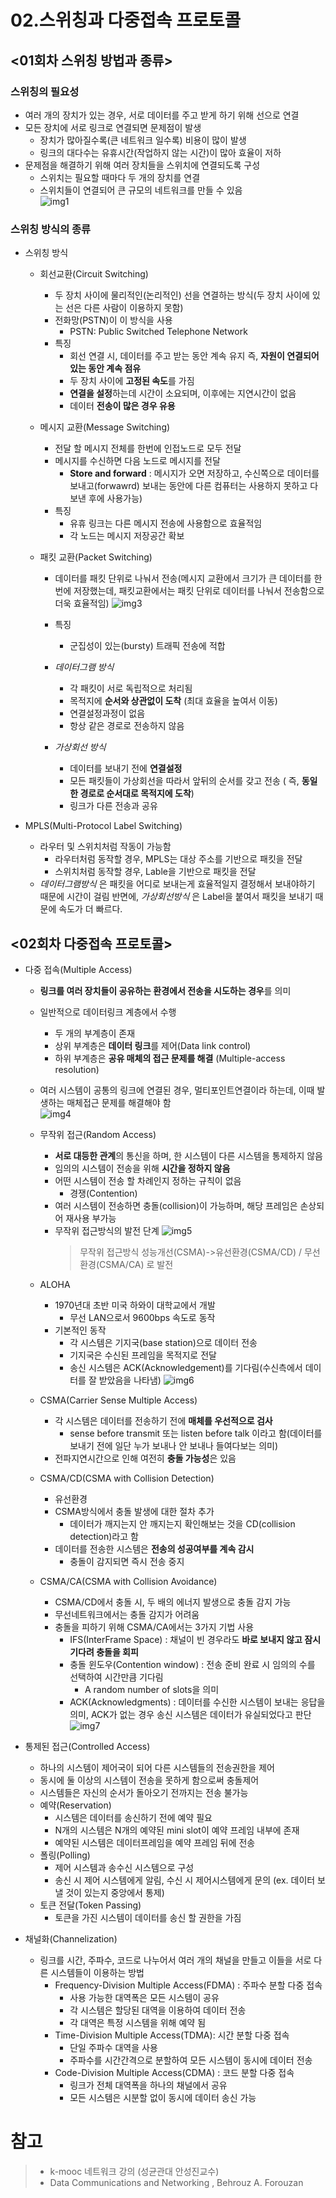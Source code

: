 # 02.스위칭과 다중접속 프로토콜

## <01회차 스위칭 방법과 종류>

### 스위칭의 필요성

- 여러 개의 장치가 있는 경우,
  서로 데이터를 주고 받게 하기 위해 선으로 연결
- 모든 장치에 서로 링크로 연결되면 문제점이 발생
  - 장치가 많아질수록(큰 네트워크 일수록) 비용이 많이 발생
  - 링크의 대다수는 유휴시간(작업하지 않는 시간)이 많아 효율이 저하
- 문제점을 해결하기 위해 여러 장치들을 스위치에 연결되도록 구성
  - 스위치는 필요할 때마다 두 개의 장치를 연결
  - 스위치들이 연결되어 큰 규모의 네트워크를 만들 수 있음<br>
    ![img1](image/lec2img1.JPG)

### 스위칭 방식의 종류

- 스위칭 방식

  - 회선교환(Circuit Switching)
    - 두 장치 사이에 물리적인(논리적인) 선을 연결하는 방식(두 장치 사이에 있는 선은 다른 사람이 이용하지 못함)
    - 전화망(PSTN)이 이 방식을 사용
      - PSTN: Public Switched Telephone Network
    - 특징
      - 회선 연결 시, 데이터를 주고 받는 동안 계속 유지 즉, **자원이 연결되어 있는 동안 계속 점유**
      - 두 장치 사이에 **고정된 속도**를 가짐
      - **연결을 설정**하는데 시간이 소요되며, 이후에는 지연시간이 없음
      - 데이터 **전송이 많은 경우 유용**
  - 메시지 교환(Message Switching)
    - 전달 할 메시지 전체를 한번에 인접노드로 모두 전달
    - 메시지를 수신하면 다음 노드로 메시지를 전달
      - **Store and forward** : 메시지가 오면 저장하고, 수신쪽으로 데이터를 보내고(forwawrd) 보내는 동안에 다른 컴퓨터는 사용하지 못하고 다 보낸 후에 사용가능)
    - 특징
      - 유휴 링크는 다른 메시지 전송에 사용함으로 효율적임
      - 각 노드는 메시지 저장공간 확보
  - 패킷 교환(Packet Switching)

    - 데이터를 패킷 단위로 나눠서 전송(메시지 교환에서 크기가 큰 데이터를 한번에 저장했는데, 패킷교환에서는 패킷 단위로 데이터를 나눠서 전송함으로 더욱 효율적임)
      ![img3](image/lec2img3.JPG)
    - 특징
      - 군집성이 있는(bursty) 트래픽 전송에 적합
    - _데이터그램 방식_

      - 각 패킷이 서로 독립적으로 처리됨
      - 목적지에 **순서와 상관없이 도착** (최대 효율을 높여서 이동)
      - 연결설정과정이 없음
      - 항상 같은 경로로 전송하지 않음

    - _가상회선 방식_
      - 데이터를 보내기 전에 **연결설정**
      - 모든 패킷들이 가상회선을 따라서 앞뒤의 순서를 갖고 전송 ( 즉, **동일한 경로로 순서대로 목적지에 도착**)
      - 링크가 다른 전송과 공유

- MPLS(Multi-Protocol Label Switching)
  - 라우터 및 스위치처럼 작동이 가능함
    - 라우터처럼 동작할 경우, MPLS는 대상 주소를 기반으로 패킷을 전달
    - 스위치처럼 동작할 경우, Lable을 기반으로 패킷을 전달
  - _데이터그램방식_ 은 패킷을 어디로 보내는게 효율적일지 결정해서 보내야하기 때문에 시간이 걸림
    반면에, _가상회선방식_ 은 Label을 붙여서 패킷을 보내기 때문에 속도가 더 빠르다.

## <02회차 다중접속 프로토콜>

- 다중 접속(Multiple Access)

  - **링크를 여러 장치들이 공유하는 환경에서 전송을 시도하는 경우**를 의미
  - 일반적으로 데이터링크 계층에서 수행
    - 두 개의 부계층이 존재
    - 상위 부계층은 **데이터 링크**를 제어(Data link control)
    - 하위 부계층은 **공유 매체의 접근 문제를 해결**
      (Multiple-access resolution)
  - 여러 시스템이 공통의 링크에 연결된 경우, 멀티포인트연결이라 하는데, 이때 발생하는 매체접근 문제를 해결해야 함<br>
    ![img4](image/lec2img4.JPG)
    <br>
  - 무작위 접근(Random Access)

    - **서로 대등한 관계**의 통신을 하며, 한 시스템이 다른 시스템을 통제하지 않음
    - 임의의 시스템이 전송을 위해 **시간을 정하지 않음**
    - 어떤 시스템이 전송 할 차례인지 정하는 규칙이 없음
      - 경쟁(Contention)
    - 여러 시스템이 전송하면 충돌(collision)이 가능하며, 해당 프레임은 손상되어 재사용 부가능
    - 무작위 접근방식의 발전 단계
      ![img5](image/lec2img5.JPG)
      > 무작위 접근방식 성능개선(CSMA)->유선환경(CSMA/CD) / 무선환경(CSMA/CA) 로 발전

  - ALOHA
    - 1970년대 초반 미국 하와이 대학교에서 개발
      - 무선 LAN으로서 9600bps 속도로 동작
    - 기본적인 동작
      - 각 시스템은 기지국(base station)으로 데이터 전송
      - 기지국은 수신된 프레임을 목적지로 전달
      - 송신 시스템은 ACK(Acknowledgement)를 기다림(수신측에서 데이터를 잘 받았음을 나타냄)
        ![img6](image/lec2img6.JPG)
  - CSMA(Carrier Sense Multiple Access)

    - 각 시스템은 데이터를 전송하기 전에 **매체를 우선적으로 검사**
      - sense before transmit 또는 listen before talk 이라고 함(데이터를 보내기 전에 일단 누가 보내나 안 보내나 들여다보는 의미)
    - 전파지연시간으로 인해 여전히 **충돌 가능성**은 있음

  - CSMA/CD(CSMA with Collision Detection)

    - 유선환경
    - CSMA방식에서 충돌 발생에 대한 절차 추가
      - 데이터가 깨지는지 안 깨지는지 확인해보는 것을 CD(collision detection)라고 함
    - 데이터를 전송한 시스템은 **전송의 성공여부를 계속 감시**
      - 충돌이 감지되면 즉시 전송 중지

  - CSMA/CA(CSMA with Collision Avoidance)
    - CSMA/CD에서 충돌 시, 두 배의 에너지 발생으로 충돌 감지 가능
    - 무선네트워크에서는 충돌 감지가 어려움
    - 충돌을 피하기 위해 CSMA/CA에서는 3가지 기법 사용
      - IFS(InterFrame Space) : 채널이 빈 경우라도 **바로 보내지 않고 잠시 기다려 충돌을 회피**
      - 충돌 윈도우(Contention window)
        : 전송 준비 완료 시 임의의 수를 선택하여 시간만큼 기다림
        - A random number of slots을 의미
      - ACK(Acknowledgments)
        : 데이터를 수신한 시스템이 보내는 응답을 의미, ACK가 없는 경우 송신 시스템은 데이터가 유실되었다고 판단
        ![img7](image/lec2img7.JPG)

- 통제된 접근(Controlled Access)

  - 하나의 시스템이 제어국이 되어 다른 시스템들의 전송권한을 제어
  - 동시에 둘 이상의 시스템이 전송을 못하게 함으로써 충돌제어
  - 시스템들은 자신의 순서가 돌아오기 전까지는 전송 불가능
  - 예약(Reservation)
    - 시스템은 데이터를 송신하기 전에 예약 필요
    - N개의 시스템은 N개의 예약된 mini slot이 예약 프레임 내부에 존재
    - 예약된 시스템은 데이터프레임을 예약 프레임 뒤에 전송
  - 폴링(Polling)
    - 제어 시스템과 송수신 시스템으로 구성
    - 송신 시 제어 시스템에게 알림, 수신 시 제어시스템에게 문의
      (ex. 데이터 보낼 것이 있는지 중앙에서 통제)
  - 토큰 전달(Token Passing)
    - 토큰을 가진 시스템이 데이터를 송신 할 권한을 가짐

- 채널화(Channelization)
  - 링크를 시간, 주파수, 코드로 나누어서 여러 개의 채널을 만들고 이들을 서로 다른 시스템들이 이용하는 방법
    - Frequency-Division Multiple Access(FDMA) : 주파수 분할 다중 접속
      - 사용 가능한 대역폭은 모든 시스템이 공유
      - 각 시스템은 할당된 대역을 이용하여 데이터 전송
      - 각 대역은 특정 시스템을 위해 예약 됨
    - Time-Division Multiple Access(TDMA): 시간 분할 다중 접속
      - 단일 주파수 대역을 사용
      - 주파수를 시간간격으로 분할하여 모든 시스템이 동시에 데이터 전송
    - Code-Division Multiple Access(CDMA) : 코드 분할 다중 접속
      - 링크가 전체 대역폭을 하나의 채널에서 공유
      - 모든 시스템은 시분할 없이 동시에 데이터 송신 가능

# 참고

> - k-mooc 네트워크 강의 (성균관대 안성진교수)<br>
> - Data Communications and Networking , Behrouz A. Forouzan
